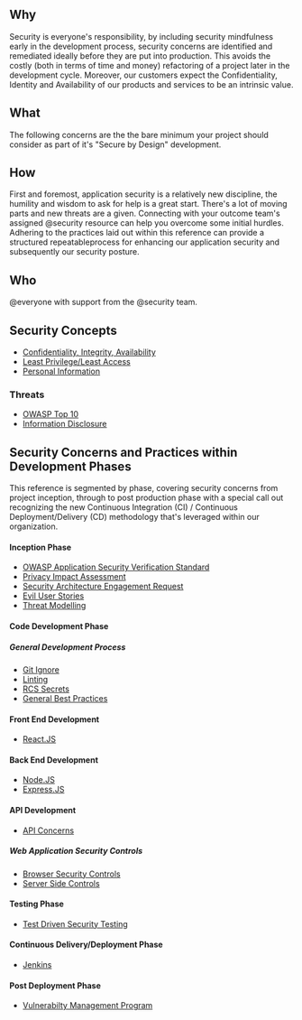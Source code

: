 ## Why

Security is everyone's responsibility, by including security mindfulness early in the development process, security concerns are identified and remediated ideally before they are put into production. This avoids the costly (both in terms of time and money) refactoring of a project later in the development cycle. Moreover, our customers expect the Confidentiality, Identity and Availability of our products and services to be an intrinsic value.

## What

The following concerns  are the the bare minimum your project should consider as part of it's "Secure by Design" development.

## How

First and foremost, application security is a relatively new discipline, the humility and wisdom to ask for help is a great start. There's a lot of moving parts and new threats are a given. Connecting with your outcome team's assigned @security resource can help you overcome some initial hurdles. Adhering to the practices laid out within this reference can provide a structured repeatableprocess for enhancing our application security and subsequently our security posture.

## Who

@everyone with support from the @security team.

## Security Concepts 

- [Confidentiality, Integrity, Availability](cia.md)
- [Least Privilege/Least Access](least-privilege.md)
- [Personal Information](personal-information.md)

### Threats

- [OWASP Top 10](owasp-top-ten.md)
- [Information Disclosure](info-disclosure.md)

## Security Concerns and Practices within Development Phases

This reference is segmented by phase, covering security concerns from  project inception, through to post production phase with a special call out recognizing the new Continuous Integration (CI) / Continuous Deployment/Delivery (CD) methodology  that's leveraged within our organization.

#### Inception Phase 

- [OWASP Application Security Verification Standard](ASVS.md)
- [Privacy Impact Assessment](pia.md)
- [Security Architecture Engagement Request](saer.md)
- [Evil User Stories](evil-user.md)
- [Threat Modelling](threat-modelling.md)

#### Code Development Phase

##### General Development Process

- [Git Ignore](git-ignore.md)
- [Linting](linting.md)
- [RCS Secrets](rcs-secrets.md)
- [General Best Practices](general.md)

#### Front End Development

- [React.JS](front-end/react.md)

#### Back End Development

- [Node.JS](back-end/node.js)
- [Express.JS](back-end/express.md)

#### API Development

- [API Concerns](api/api.md)

##### Web Application Security Controls

- [Browser Security Controls](browser-controls.md)
- [Server Side Controls](server-side-controls.md)

#### Testing Phase

- [Test Driven Security Testing](tdst.md)

#### Continuous Delivery/Deployment Phase

- [Jenkins](jenkins.md)

#### Post Deployment Phase

- [Vulnerabilty Management Program](vuln-management.md)
